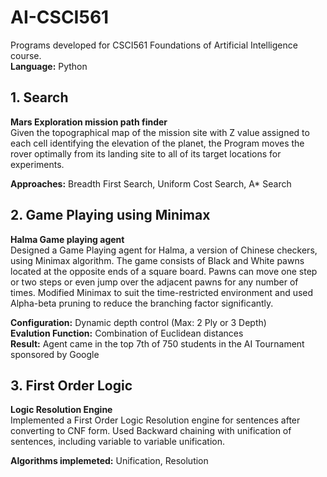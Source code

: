 # AI-CSCI561
Programs developed for CSCI561 Foundations of Artificial Intelligence course.  
**Language:** Python

## 1. Search 
**Mars Exploration mission path finder**  
Given the topographical map of the mission site with Z value assigned to each cell identifying the elevation of the planet, the Program moves the rover optimally from its landing site to all of its target locations for experiments.

**Approaches:** Breadth First Search, Uniform Cost Search, A\* Search  

## 2. Game Playing using Minimax
 **Halma Game playing agent**  
Designed a Game Playing agent for Halma, a version of Chinese checkers, using Minimax algorithm. The game consists of Black and White pawns located at the opposite ends of a square board. Pawns can move one step or two steps or even jump over the adjacent pawns for any number of times. Modified Minimax to suit the time-restricted environment and used Alpha-beta pruning to reduce the branching factor significantly.

**Configuration:** Dynamic depth control (Max: 2 Ply or 3 Depth)  
**Evalution Function:** Combination of Euclidean distances  
**Result:** Agent came in the top 7th of 750 students in the AI Tournament sponsored by Google  

## 3. First Order Logic
 **Logic Resolution Engine**  
Implemented a First Order Logic Resolution engine for sentences after converting to CNF form. Used Backward chaining with unification of sentences, including variable to variable unification.

**Algorithms implemeted:** Unification, Resolution

